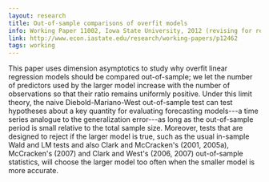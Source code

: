 ```yaml
---
layout: research
title: Out-of-sample comparisons of overfit models
info: Working Paper 11002, Iowa State University, 2012 (revising for resubmission to *The Review of Economic Studies*).
link: http://www.econ.iastate.edu/research/working-papers/p12462
tags: working
---
```

This paper uses dimension asymptotics to study why overfit linear
regression models should be compared out-of-sample; we let the number
of predictors used by the larger model increase with the number of
observations so that their ratio remains uniformly positive. Under
this limit theory, the naive Diebold-Mariano-West out-of-sample test
can test hypotheses about a key quantity for evaluating forecasting
models---a time series analogue to the generalization error---as long
as the out-of-sample period is small relative to the total sample
size. Moreover, tests that are designed to reject if the larger model
is true, such as the usual in-sample Wald and LM tests and also Clark
and McCracken's (2001, 2005a), McCracken's (2007) and Clark and West's
(2006, 2007) out-of-sample statistics, will choose the larger model
too often when the smaller model is more accurate.


<!-- LocalWords:  cvitem overfit resubmission Diebold LM McCracken's -->
